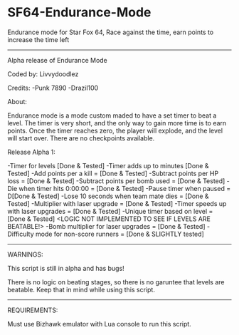 # SF64-Endurance-Mode
Endurance mode for Star Fox 64, Race against the time, earn points to increase the time left

___

Alpha release of Endurance Mode

Coded by: Livvydoodlez

Credits:
    -Punk 7890
    -Drazil100
    
    
About:

Endurance mode is a mode custom maded to have a set timer to beat a level. The timer is very short, and the only way to gain more time is to earn points. Once the timer reaches zero, the player will explode, and the level will start over. There are no checkpoints available.


Release Alpha 1:

  -Timer for levels [Done & Tested]
  -Timer adds up to minutes [Done & Tested]
  -Add points per a kill = [Done & Tested]
  -Subtract points per HP loss = [Done & Tested]
  -Subtract points per bomb used = [Done & Tested]
  -Die when timer hits 0:00:00 = [Done & Tested]
  -Pause timer when paused = D[Done & Tested]
  -Lose 10 seconds when team mate dies = [Done & Tested]
  -Multiplier with laser upgrade = [Done & Tested]
  -Timer speeds up with laser upgrades = [Done & Tested]
  -Unique timer based on level = [Done & Tested] <LOGIC NOT IMPLEMENTED TO SEE IF LEVELS ARE BEATABLE!>
  -Bomb multiplier for laser upgrades = [Done & Tested]
  -Difficulty mode for non-score runners = [Done & SLIGHTLY tested]
  
  
___


WARNINGS:

This script is still in alpha and has bugs!

There is no logic on beating stages, so there is no garuntee that levels are beatable. Keep that in mind while using this script.

___

REQUIREMENTS:

Must use Bizhawk emulator with Lua console to run this script.
